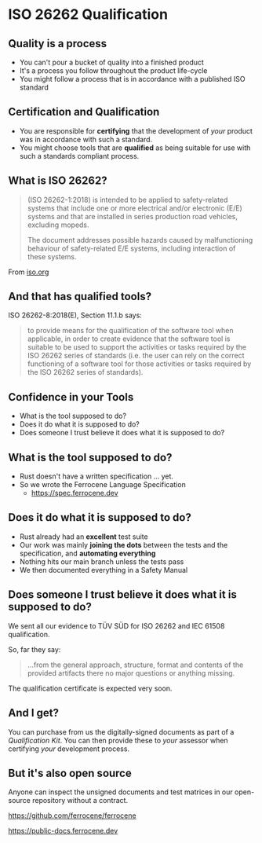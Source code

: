 # ISO 26262 Qualification

## Quality is a process

* You can't pour a bucket of quality into a finished product
* It's a process you follow throughout the product life-cycle
* You might follow a process that is in accordance with a published ISO standard

## Certification and Qualification

* You are responsible for __certifying__ that the development of *your* product
  was in accordance with such a standard.
* You might choose tools that are __qualified__ as being suitable for use with
  such a standards compliant process.

## What is ISO 26262?

> (ISO 26262-1:2018) is intended to be applied to safety-related systems that
> include one or more electrical and/or electronic (E/E) systems and that are
> installed in series production road vehicles, excluding mopeds.
>
> The document addresses possible hazards caused by malfunctioning behaviour of
> safety-related E/E systems, including interaction of these systems.

From [iso.org](https://www.iso.org/standard/68383.html)

## And that has qualified tools?

ISO 26262-8:2018(E), Section 11.1.b says:

> to provide means for the qualification of the software tool when applicable,
> in order to create evidence that the software tool is suitable to be used to
> support the activities or tasks required by the ISO 26262 series of standards
> (i.e. the user can rely on the correct functioning of a software tool for
> those activities or tasks required by the ISO 26262 series of standards).

## Confidence in your Tools

* What is the tool supposed to do?
* Does it do what it is supposed to do?
* Does someone I trust believe it does what it is supposed to do?

## What is the tool supposed to do?

* Rust doesn't have a written specification ... yet.
* So we wrote the Ferrocene Language Specification
  * <https://spec.ferrocene.dev>

## Does it do what it is supposed to do?

* Rust already had an __excellent__ test suite
* Our work was mainly __joining the dots__ between the tests and the
  specification, and __automating everything__
* Nothing hits our main branch unless the tests pass
* We then documented everything in a Safety Manual

## Does someone I trust believe it does what it is supposed to do?

We sent all our evidence to TÜV SÜD for ISO 26262 and IEC 61508 qualification.

So, far they say:

> ...from the general approach, structure, format and contents of the
> provided artifacts there no major questions or anything missing.

The qualification certificate is expected very soon.

## And I get?

You can purchase from us the digitally-signed documents as part of a
*Qualification Kit*. You can then provide these to *your* assessor when
certifying *your* development process.

## But it's also open source

Anyone can inspect the unsigned documents and test matrices in our open-source repository without a contract.

<https://github.com/ferrocene/ferrocene>

<https://public-docs.ferrocene.dev>
